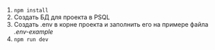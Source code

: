 1. `npm install`
2. Создать БД для проекта в PSQL
3. Создать .env в корне проекта и заполнить его на примере файла _.env-example_
4. `npm run dev`